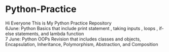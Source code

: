 # Python-Practice
Hi Everyone This is My Python Practice Repository
<br>
6June: Python Basics that include print statement , taking inputs , loops , if-else statements, and lambda function
<br>
7 June: Python OOPs Revision that includes classes and objects, Encapsulation, Inheritance, Polymorphism, Abstraction, and Composition

